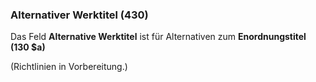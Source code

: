 ### Alternativer Werktitel (430)

Das Feld **Alternative Werktitel** ist für Alternativen zum **Enordnungstitel (130 $a)**

(Richtlinien in Vorbereitung.)
